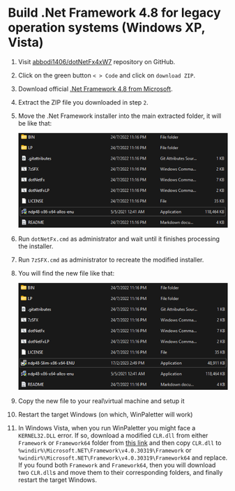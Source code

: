 # Build .Net Framework 4.8 for legacy operation systems (Windows XP, Vista)

1. Visit [abbodi1406/dotNetFx4xW7](https://github.com/abbodi1406/dotNetFx4xW7) repository on GitHub.

2. Click on the green button `< > Code` and click on `download ZIP`.

3. Download official [.Net Framework 4.8 from Microsoft](https://dotnet.microsoft.com/en-us/download/dotnet-framework/net48).

4. Extract the ZIP file you downloaded in step `2`.

5. Move the .Net Framework installer into the main extracted folder, it will be like that:
   
    ![alt text](https://github.com/Abdelrhman-AK/WinPaletter/blob/master/Documentations/LegacyOS/dotNetPics/0.png?raw=true)

6. Run `dotNetFx.cmd` as administrator and wait until it finishes processing the installer.

7. Run `7zSFX.cmd` as administrator to recreate the modified installer.

8. You will find the new file like that: 
   
    ![alt text](https://github.com/Abdelrhman-AK/WinPaletter/blob/master/Documentations/LegacyOS/dotNetPics/1.png?raw=true)

9. Copy the new file to your real\virtual machine and setup it

10. Restart the target Windows (on which, WinPaletter will work)

11. In Windows Vista, when you run WinPaletter you might face a `KERNEL32.DLL` error. If so, download a modified `CLR.dll` from either `Framework` or `Framework64` folder from [this link](https://github.com/Abdelrhman-AK/WinPaletter/tree/master/References/NETFX48Fix) and then copy `CLR.dll` to `%windir%\Microsoft.NET\Framework\v4.0.30319\Framework` or `%windir%\Microsoft.NET\Framework\v4.0.30319\Framework64` and replace. If you found both `Framework` and `Framework64`, then you will download two `CLR.dll`s and move them to their corresponding folders, and finally restart the target Windows.
